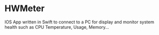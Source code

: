 # HWMeter

IOS App written in Swift to connect to a PC for display and monitor system health such as CPU Temperature, Usage, Memory...